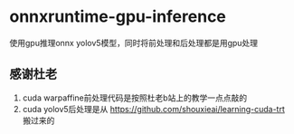 # onnxruntime-gpu-inference
使用gpu推理onnx yolov5模型，同时将前处理和后处理都是用gpu处理

## 感谢杜老
1. cuda warpaffine前处理代码是按照杜老b站上的教学一点点敲的
2. cuda yolov5后处理是从 https://github.com/shouxieai/learning-cuda-trt 搬过来的
 
